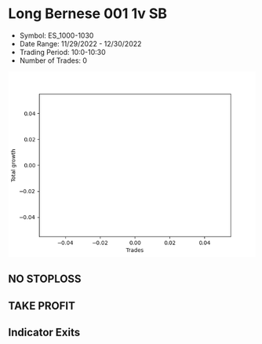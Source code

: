 # Long Bernese 001 1v SB 
- Symbol: ES_1000-1030
- Date Range: 11/29/2022 - 12/30/2022
- Trading Period: 10:0-10:30
- Number of Trades: 0

![Plot](LongBernese0011vSBES_1000-1030.png)
## NO STOPLOSS














## TAKE PROFIT











## Indicator Exits

